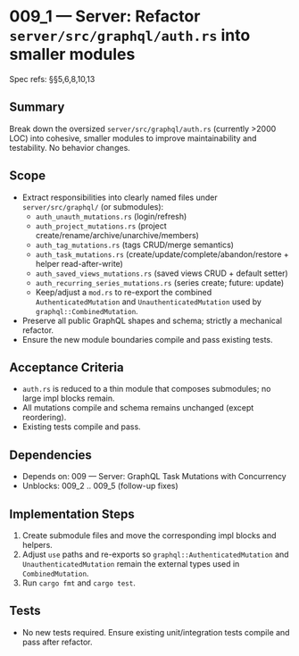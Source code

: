 # 009_1 — Server: Refactor `server/src/graphql/auth.rs` into smaller modules

Spec refs: §§5,6,8,10,13

## Summary
Break down the oversized `server/src/graphql/auth.rs` (currently >2000 LOC) into cohesive, smaller modules to improve maintainability and testability. No behavior changes.

## Scope
- Extract responsibilities into clearly named files under `server/src/graphql/` (or submodules):
  - `auth_unauth_mutations.rs` (login/refresh)
  - `auth_project_mutations.rs` (project create/rename/archive/unarchive/members)
  - `auth_tag_mutations.rs` (tags CRUD/merge semantics)
  - `auth_task_mutations.rs` (create/update/complete/abandon/restore + helper read-after-write)
  - `auth_saved_views_mutations.rs` (saved views CRUD + default setter)
  - `auth_recurring_series_mutations.rs` (series create; future: update)
  - Keep/adjust a `mod.rs` to re-export the combined `AuthenticatedMutation` and `UnauthenticatedMutation` used by `graphql::CombinedMutation`.
- Preserve all public GraphQL shapes and schema; strictly a mechanical refactor.
- Ensure the new module boundaries compile and pass existing tests.

## Acceptance Criteria
- `auth.rs` is reduced to a thin module that composes submodules; no large impl blocks remain.
- All mutations compile and schema remains unchanged (except reordering).
- Existing tests compile and pass.

## Dependencies
- Depends on: 009 — Server: GraphQL Task Mutations with Concurrency
- Unblocks: 009_2 .. 009_5 (follow-up fixes)

## Implementation Steps
1) Create submodule files and move the corresponding impl blocks and helpers.
2) Adjust `use` paths and re-exports so `graphql::AuthenticatedMutation` and `UnauthenticatedMutation` remain the external types used in `CombinedMutation`.
3) Run `cargo fmt` and `cargo test`.

## Tests
- No new tests required. Ensure existing unit/integration tests compile and pass after refactor.
